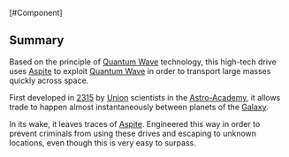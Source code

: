 [#Component]

## Summary

Based on the principle of [Quantum Wave](Quantum%20Wave.md) technology, this high-tech drive uses [Aspite](../../Materials/Aspite.md) to exploit [Quantum Wave](Quantum%20Wave.md) in order to transport large masses quickly across space.

First developed in [2315](../../Notable%20Years/2315.md) by [Union](../../Factions/The%20Union.md) scientists in the [Astro-Academy](../../Institutions/The%20Astro-Academy.md), it allows trade to happen almost instantaneously between planets of the [Galaxy](../../Galaxy/Galaxy.md).

In its wake, it leaves traces of [Aspite](../../Materials/Aspite.md). Engineered this way in order to prevent criminals from using these drives and escaping to unknown locations, even though this is very easy to surpass.